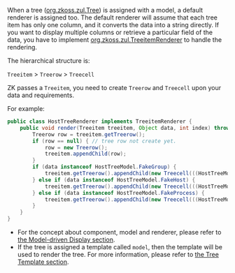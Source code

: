 When a tree ([org.zkoss.zul.Tree](https://www.zkoss.org/javadoc/latest/zk/org/zkoss/zul/Tree.html)) is assigned with a
model, a default renderer is assigned too. The default renderer will
assume that each tree item has only one column, and it converts the data
into a string directly. If you want to display multiple columns or
retrieve a particular field of the data, you have to implement
[org.zkoss.zul.TreeitemRenderer](https://www.zkoss.org/javadoc/latest/zk/org/zkoss/zul/TreeitemRenderer.html) to
handle the rendering.

The hierarchical structure is:

`Treeitem` > `Treerow` > `Treecell`

ZK passes a `Treeitem`, you need to create `Treerow` and `Treecell` upon your data and requirements.

For example:

```java
public class HostTreeRenderer implements TreeitemRenderer {
    public void render(Treeitem treeitem, Object data, int index) throws Exception {
        Treerow row = treeitem.getTreerow();
        if (row == null) { // tree row not create yet.
            row = new Treerow();
            treeitem.appendChild(row);
        }
        if (data instanceof HostTreeModel.FakeGroup) {
            treeitem.getTreerow().appendChild(new Treecell(((HostTreeModel.FakeGroup)data).getName()));
        } else if (data instanceof HostTreeModel.FakeHost) {
            treeitem.getTreerow().appendChild(new Treecell(((HostTreeModel.FakeHost)data).getName()));
        } else if (data instanceof HostTreeModel.FakeProcess) {
            treeitem.getTreerow().appendChild(new Treecell(((HostTreeModel.FakeProcess)data).getName()));
        }
    }
}
```

* For the concept about component, model and renderer, please refer
    to [the Model-driven Display section]({{site.baseurl}}/zk_dev_ref/mvc/list_model#Model-driven_Display).
* If the tree is assigned a template called `model`, then the
    template will be used to render the tree. For more information,
    please refer to [the Tree Template section]({{site.baseurl}}/zk_dev_ref/mvc/tree_template).
